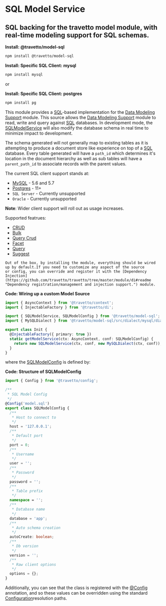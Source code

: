 <!-- This file was generated by the framweork and should not be modified directly -->
<!-- Please modify https://github.com/travetto/travetto/tree/master/module/model-sql/doc.ts and execute "npm run docs" to rebuild -->
# SQL Model Service
## SQL backing for the travetto model module, with real-time modeling support for SQL schemas.

**Install: @travetto/model-sql**
```bash
npm install @travetto/model-sql
```

**Install: Specific SQL Client: mysql**
```bash
npm install mysql
```

or 

**Install: Specific SQL Client: postgres**
```bash
npm install pg
```

This module provides a [SQL](https://en.wikipedia.org/wiki/SQL)-based implementation for the [Data Modeling Support](https://github.com/travetto/travetto/tree/master/module/model#readme "Datastore abstraction for core operations.") module.  This source allows the [Data Modeling Support](https://github.com/travetto/travetto/tree/master/module/model#readme "Datastore abstraction for core operations.") module to read, write and query against [SQL](https://en.wikipedia.org/wiki/SQL) databases. In development mode, the [SQLModelService](https://github.com/travetto/travetto/tree/master/module/model-sql/src/service.ts#L35) will also modify the database schema in real time to minimize impact to development.

The schema generated will not generally map to existing tables as it is attempting to produce a document store like experience on top of
a [SQL](https://en.wikipedia.org/wiki/SQL) database.  Every table generated will have a `path_id` which determines it's location in the document hierarchy as well as sub tables will have a `parent_path_id` to associate records with the parent values.

The current SQL client support stands at:
   
   *  [MySQL](https://www.mysql.com/) - 5.6 and 5.7
   *  [Postgres](https://postgresql.org) - 11+
   *  `SQL Server` - Currently unsupported
   *  `Oracle` - Currently unsupported

**Note**: Wider client support will roll out as usage increases.

Supported featrues:
   
   *  [CRUD](https://github.com/travetto/travetto/tree/master/module/model/src/service/crud.ts#L11)
   *  [Bulk](https://github.com/travetto/travetto/tree/master/module/model/src/service/bulk.ts#L19)
   *  [Query Crud](https://github.com/travetto/travetto/tree/master/module/model-query/src/service/crud.ts#L11)
   *  [Facet](https://github.com/travetto/travetto/tree/master/module/model-query/src/service/facet.ts#L12)
   *  [Query](https://github.com/travetto/travetto/tree/master/module/model-query/src/service/query.ts#L10)
   *  [Suggest](https://github.com/travetto/travetto/tree/master/module/model-query/src/service/suggest.ts#L12)

    Out of the box, by installing the module, everything should be wired up by default.If you need to customize any aspect of the source 
    or config, you can override and register it with the [Dependency Injection](https://github.com/travetto/travetto/tree/master/module/di#readme "Dependency registration/management and injection support.") module.

    
**Code: Wiring up a custom Model Source**
```typescript
import { AsyncContext } from '@travetto/context';
import { InjectableFactory } from '@travetto/di';

import { SQLModelService, SQLModelConfig } from '@travetto/model-sql';
import { MySQLDialect } from '@travetto/model-sql/src/dialect/mysql/dialect';

export class Init {
  @InjectableFactory({ primary: true })
  static getModelService(ctx: AsyncContext, conf: SQLModelConfig) {
    return new SQLModelService(ctx, conf, new MySQLDialect(ctx, conf));
  }
}
```

  where the [SQLModelConfig](https://github.com/travetto/travetto/tree/master/module/model-sql/src/config.ts#L7) is defined by:

  
**Code: Structure of SQLModelConfig**
```typescript
import { Config } from '@travetto/config';

/**
 * SQL Model Config
 */
@Config('model.sql')
export class SQLModelConfig {
  /**
   * Host to connect to
   */
  host = '127.0.0.1';
  /**
   * Default port
   */
  port = 0;
  /**
   * Username
   */
  user = '';
  /**
   * Password
   */
  password = '';
  /**
   * Table prefix
   */
  namespace = '';
  /**
   * Database name
   */
  database = 'app';
  /**
   * Auto schema creation
   */
  autoCreate: boolean;
  /**
   * Db version
   */
  version = '';
  /**
   * Raw client options
   */
  options = {};
}
```

  Additionally, you can see that the class is registered with the [@Config](https://github.com/travetto/travetto/tree/master/module/config/src/decorator.ts#L10) annotation, and so these values can be overridden using the 
  standard [Configuration](https://github.com/travetto/travetto/tree/master/module/config#readme "Environment-aware config management using yaml files")resolution paths.
